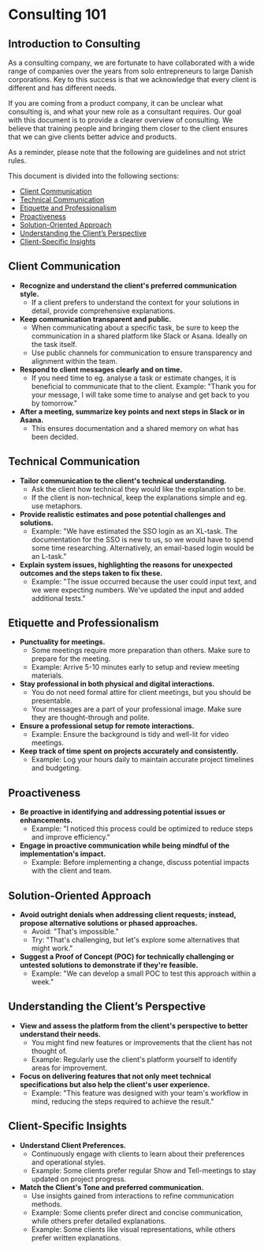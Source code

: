 Consulting 101
==============

Introduction to Consulting
--------------------------

As a consulting company, we are fortunate to have collaborated with a wide range of companies over the years from solo entrepreneurs to large Danish corporations. Key to this success is that we acknowledge that every client is different and has different needs.

If you are coming from a product company, it can be unclear what consulting is, and what your new role as a consultant requires. Our goal with this document is to provide a clearer overview of consulting. We believe that training people and bringing them closer to the client ensures that we can give clients better advice and products. 

As a reminder, please note that the following are guidelines and not strict rules.

This document is divided into the following sections:
- [Client Communication](#client-communication)
- [Technical Communication](#technical-communication)
- [Etiquette and Professionalism](#etiquette-and-professionalism)
- [Proactiveness](#proactiveness)
- [Solution-Oriented Approach](#solution-oriented-approach)
- [Understanding the Client’s Perspective](#understanding-the-clients-perspective)
- [Client-Specific Insights](#client-specific-insights)

Client Communication
--------------------

* **Recognize and understand the client's preferred communication style.**
  * If a client prefers to understand the context for your solutions in detail, provide comprehensive explanations.
* **Keep communication transparent and public.**
  * When communicating about a specific task, be sure to keep the communication in a shared platform like Slack or Asana. Ideally on the task itself.
  * Use public channels for communication to ensure transparency and alignment within the team.
* **Respond to client messages clearly and on time.**
  * If you need time to eg. analyse a task or estimate changes, it is beneficial to communicate that to the client. Example: "Thank you for your message, I will take some time to analyse and get back to you by tomorrow."
* **After a meeting, summarize key points and next steps in Slack or in Asana.**
  * This ensures documentation and a shared memory on what has been decided.

Technical Communication
----------------------------------

* **Tailor communication to the client's technical understanding.**
  * Ask the client how technical they would like the explanation to be.
  * If the client is non-technical, keep the explanations simple and eg. use metaphors.
* **Provide realistic estimates and pose potential challenges and solutions.**
  * Example: "We have estimated the SSO login as an XL-task. The documentation for the SSO is new to us, so we would have to spend some time researching. Alternatively, an email-based login would be an L-task."
* **Explain system issues, highlighting the reasons for unexpected outcomes and the steps taken to fix these.**
  * Example: "The issue occurred because the user could input text, and we were expecting numbers. We've updated the input and added additional tests."

Etiquette and Professionalism
-----------------------------

* **Punctuality for meetings.**
  * Some meetings require more preparation than others. Make sure to prepare for the meeting.
  * Example: Arrive 5-10 minutes early to setup and review meeting materials.
* **Stay professional in both physical and digital interactions.**
  * You do not need formal attire for client meetings, but you should be presentable.
  * Your messages are a part of your professional image. Make sure they are thought-through and polite.
* **Ensure a professional setup for remote interactions.**
  * Example: Ensure the background is tidy and well-lit for video meetings.
* **Keep track of time spent on projects accurately and consistently.**
  * Example: Log your hours daily to maintain accurate project timelines and budgeting.

Proactiveness
-----------------------

* **Be proactive in identifying and addressing potential issues or enhancements.**
  * Example: "I noticed this process could be optimized to reduce steps and improve efficiency."
* **Engage in proactive communication while being mindful of the implementation's impact.**
  * Example: Before implementing a change, discuss potential impacts with the client and team.

Solution-Oriented Approach
--------------------------

* **Avoid outright denials when addressing client requests; instead, propose alternative solutions or phased approaches.**
  * Avoid: "That's impossible."
  * Try: "That's challenging, but let's explore some alternatives that might work."
* **Suggest a Proof of Concept (POC) for technically challenging or untested solutions to demonstrate if they're feasible.**
  * Example: "We can develop a small POC to test this approach within a week."

Understanding the Client’s Perspective
-------------------------------------------

* **View and assess the platform from the client's perspective to better understand their needs.**
  * You might find new features or improvements that the client has not thought of.
  * Example: Regularly use the client's platform yourself to identify areas for improvement.
* **Focus on delivering features that not only meet technical specifications but also help the client's user experience.**
  * Example: "This feature was designed with your team's workflow in mind, reducing the steps required to achieve the result."

Client-Specific Insights
------------------------

* **Understand Client Preferences.**
  * Continuously engage with clients to learn about their preferences and operational styles.
  * Example: Some clients prefer regular Show and Tell-meetings to stay updated on project progress.
* **Match the Client's Tone and preferred communication.**
  * Use insights gained from interactions to refine communication methods.
  * Example: Some clients prefer direct and concise communication, while others prefer detailed explanations.
  * Example: Some clients like visual representations, while others prefer written explanations.
